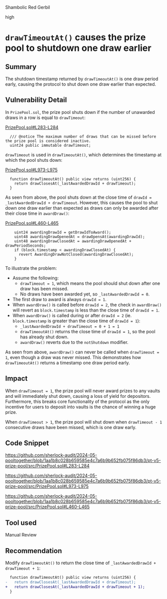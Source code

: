 Shambolic Red Gerbil

high

# `drawTimeoutAt()` causes the prize pool to shutdown one draw earlier

## Summary

The shutdown timestamp returned by `drawTimeoutAt()` is one draw period early, causing the protocol to shut down one draw earlier than expected.

## Vulnerability Detail

In `PrizePool.sol`, the prize pool shuts down if the number of unawarded draws in a row is equal to `drawTimeout`:

[PrizePool.sol#L283-L284](https://github.com/sherlock-audit/2024-05-pooltogether/blob/1aa1b8c028b659585e4c7a6b9b652fb075f86db3/pt-v5-prize-pool/src/PrizePool.sol#L283-L284)

```solidity
  /// @notice The maximum number of draws that can be missed before the prize pool is considered inactive.
  uint24 public immutable drawTimeout;
```

`drawTimeout` is used in `drawTimeoutAt()`, which determines the timestamp at which the pool shuts down:

[PrizePool.sol#L973-L975](https://github.com/sherlock-audit/2024-05-pooltogether/blob/1aa1b8c028b659585e4c7a6b9b652fb075f86db3/pt-v5-prize-pool/src/PrizePool.sol#L973-L975)

```solidity
  function drawTimeoutAt() public view returns (uint256) { 
    return drawClosesAt(_lastAwardedDrawId + drawTimeout);
  }
```

As seen from above, the pool shuts down at the close time of `drawId = _lastAwardedDrawId + drawTimeout`. However, this causes the pool to shut down one draw earlier than expected as draws can only be awarded after their close time in `awardDraw()`:

[PrizePool.sol#L460-L465](https://github.com/sherlock-audit/2024-05-pooltogether/blob/1aa1b8c028b659585e4c7a6b9b652fb075f86db3/pt-v5-prize-pool/src/PrizePool.sol#L460-L465)

```solidity
    uint24 awardingDrawId = getDrawIdToAward();
    uint48 awardingDrawOpenedAt = drawOpensAt(awardingDrawId);
    uint48 awardingDrawClosedAt = awardingDrawOpenedAt + drawPeriodSeconds;
    if (block.timestamp < awardingDrawClosedAt) {
      revert AwardingDrawNotClosed(awardingDrawClosedAt);
    }
```

To illustrate the problem:

- Assume the following:
  - `drawTimeout = 1`, which means the pool should shut down after one draw has been missed.
  - No draws have been awarded yet, so `_lastAwardedDrawId = 0`.
- The first draw to award is always `drawId = 1`.
- When `awardDraw()` is called before `drawId = 2`, the check in `awardDraw()` will revert as `block.timestamp` is less than the close time of `drawId = 1`.
- When `awardDraw()` is called during or after `drawId = 2` (ie. `block.timestamp` is greater than the close time of `drawId = 1`):
  - `_lastAwardedDrawId + drawTimeout = 0 + 1 = 1`
  - `drawTimeoutAt()` returns the close time of `drawId = 1`, so the pool has already shut down.
  - `awardDraw()` reverts due to the `notShutdown` modifier.

As seen from above, `awardDraw()` can never be called when `drawTimeout = 1`, even though a draw was never missed. This demonstrates how `drawTimeoutAt()` returns a timestamp one draw period early.
 
## Impact

When `drawTimeout = 1`, the prize pool will never award prizes to any vaults and will immediately shut down, causing a loss of yield for depositors. Furthermore, this breaks core functionality of the protocol as the only incentive for users to deposit into vaults is the chance of winning a huge prize.

When `drawTimeout > 1`, the prize pool will shut down when `drawTimeout - 1` consecutive draws have been missed, which is one draw early.

## Code Snippet

https://github.com/sherlock-audit/2024-05-pooltogether/blob/1aa1b8c028b659585e4c7a6b9b652fb075f86db3/pt-v5-prize-pool/src/PrizePool.sol#L283-L284

https://github.com/sherlock-audit/2024-05-pooltogether/blob/1aa1b8c028b659585e4c7a6b9b652fb075f86db3/pt-v5-prize-pool/src/PrizePool.sol#L973-L975

https://github.com/sherlock-audit/2024-05-pooltogether/blob/1aa1b8c028b659585e4c7a6b9b652fb075f86db3/pt-v5-prize-pool/src/PrizePool.sol#L460-L465

## Tool used

Manual Review

## Recommendation

Modify `drawTimeoutAt()` to return the close time of `_lastAwardedDrawId + drawTimeout + 1`:

```diff
  function drawTimeoutAt() public view returns (uint256) { 
-   return drawClosesAt(_lastAwardedDrawId + drawTimeout);
+   return drawClosesAt(_lastAwardedDrawId + drawTimeout + 1);
  }
```